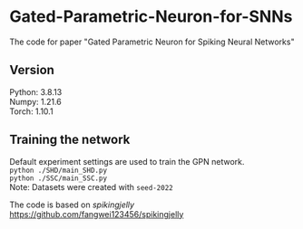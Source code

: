 # Gated-Parametric-Neuron-for-SNNs
The code for paper "Gated Parametric Neuron for Spiking Neural Networks"
## Version
Python: 3.8.13  
Numpy: 1.21.6  
Torch: 1.10.1  
## Training the network
Default experiment settings are used to train the GPN network.  
`python ./SHD/main_SHD.py`  
`python ./SSC/main_SSC.py`  
Note: Datasets were created with `seed-2022`

The code is based on *spikingjelly* https://github.com/fangwei123456/spikingjelly
